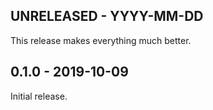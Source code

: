 ## UNRELEASED - YYYY-MM-DD

This release makes everything much better.

## 0.1.0 - 2019-10-09

Initial release.
